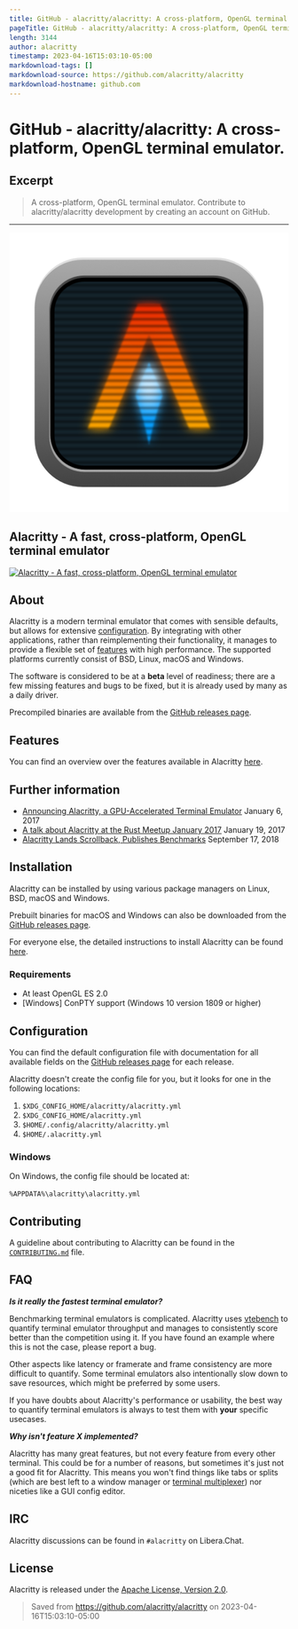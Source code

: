 ```yaml
---
title: GitHub - alacritty/alacritty: A cross-platform, OpenGL terminal emulator.
pageTitle: GitHub - alacritty/alacritty: A cross-platform, OpenGL terminal emulator.
length: 3144
author: alacritty
timestamp: 2023-04-16T15:03:10-05:00
markdownload-tags: []
markdownload-source: https://github.com/alacritty/alacritty
markdownload-hostname: github.com
---
```


# GitHub - alacritty/alacritty: A cross-platform, OpenGL terminal emulator.

## Excerpt
> A cross-platform, OpenGL terminal emulator. Contribute to alacritty/alacritty development by creating an account on GitHub.

---
[![Alacritty Logo][fig1]](https://raw.githubusercontent.com/alacritty/alacritty/master/extra/logo/compat/alacritty-term%2Bscanlines.png)

## Alacritty - A fast, cross-platform, OpenGL terminal emulator

[![Alacritty - A fast, cross-platform, OpenGL terminal emulator][fig2]](https://user-images.githubusercontent.com/8886672/103264352-5ab0d500-49a2-11eb-8961-02f7da66c855.png)

## About

Alacritty is a modern terminal emulator that comes with sensible defaults, but allows for extensive [configuration](https://github.com/alacritty/alacritty#configuration). By integrating with other applications, rather than reimplementing their functionality, it manages to provide a flexible set of [features](https://github.com/alacritty/alacritty/blob/master/docs/features.md) with high performance. The supported platforms currently consist of BSD, Linux, macOS and Windows.

The software is considered to be at a **beta** level of readiness; there are a few missing features and bugs to be fixed, but it is already used by many as a daily driver.

Precompiled binaries are available from the [GitHub releases page](https://github.com/alacritty/alacritty/releases).

## Features

You can find an overview over the features available in Alacritty [here](https://github.com/alacritty/alacritty/blob/master/docs/features.md).

## Further information

-   [Announcing Alacritty, a GPU-Accelerated Terminal Emulator](https://jwilm.io/blog/announcing-alacritty/) January 6, 2017
-   [A talk about Alacritty at the Rust Meetup January 2017](https://www.youtube.com/watch?v=qHOdYO3WUTk) January 19, 2017
-   [Alacritty Lands Scrollback, Publishes Benchmarks](https://jwilm.io/blog/alacritty-lands-scrollback/) September 17, 2018

## Installation

Alacritty can be installed by using various package managers on Linux, BSD, macOS and Windows.

Prebuilt binaries for macOS and Windows can also be downloaded from the [GitHub releases page](https://github.com/alacritty/alacritty/releases).

For everyone else, the detailed instructions to install Alacritty can be found [here](https://github.com/alacritty/alacritty/blob/master/INSTALL.md).

### Requirements

-   At least OpenGL ES 2.0
-   \[Windows\] ConPTY support (Windows 10 version 1809 or higher)

## Configuration

You can find the default configuration file with documentation for all available fields on the [GitHub releases page](https://github.com/alacritty/alacritty/releases) for each release.

Alacritty doesn't create the config file for you, but it looks for one in the following locations:

1.  `$XDG_CONFIG_HOME/alacritty/alacritty.yml`
2.  `$XDG_CONFIG_HOME/alacritty.yml`
3.  `$HOME/.config/alacritty/alacritty.yml`
4.  `$HOME/.alacritty.yml`

### Windows

On Windows, the config file should be located at:

`%APPDATA%\alacritty\alacritty.yml`

## Contributing

A guideline about contributing to Alacritty can be found in the [`CONTRIBUTING.md`](https://github.com/alacritty/alacritty/blob/master/CONTRIBUTING.md) file.

## FAQ

**_Is it really the fastest terminal emulator?_**

Benchmarking terminal emulators is complicated. Alacritty uses [vtebench](https://github.com/alacritty/vtebench) to quantify terminal emulator throughput and manages to consistently score better than the competition using it. If you have found an example where this is not the case, please report a bug.

Other aspects like latency or framerate and frame consistency are more difficult to quantify. Some terminal emulators also intentionally slow down to save resources, which might be preferred by some users.

If you have doubts about Alacritty's performance or usability, the best way to quantify terminal emulators is always to test them with **your** specific usecases.

**_Why isn't feature X implemented?_**

Alacritty has many great features, but not every feature from every other terminal. This could be for a number of reasons, but sometimes it's just not a good fit for Alacritty. This means you won't find things like tabs or splits (which are best left to a window manager or [terminal multiplexer](https://github.com/tmux/tmux)) nor niceties like a GUI config editor.

## IRC

Alacritty discussions can be found in `#alacritty` on Libera.Chat.

## License

Alacritty is released under the [Apache License, Version 2.0](https://github.com/alacritty/alacritty/blob/master/LICENSE-APACHE).

[fig1]: https://raw.githubusercontent.com/alacritty/alacritty/master/extra/logo/compat/alacritty-term%2Bscanlines.png
[fig2]: https://user-images.githubusercontent.com/8886672/103264352-5ab0d500-49a2-11eb-8961-02f7da66c855.png

> Saved from https://github.com/alacritty/alacritty on 2023-04-16T15:03:10-05:00